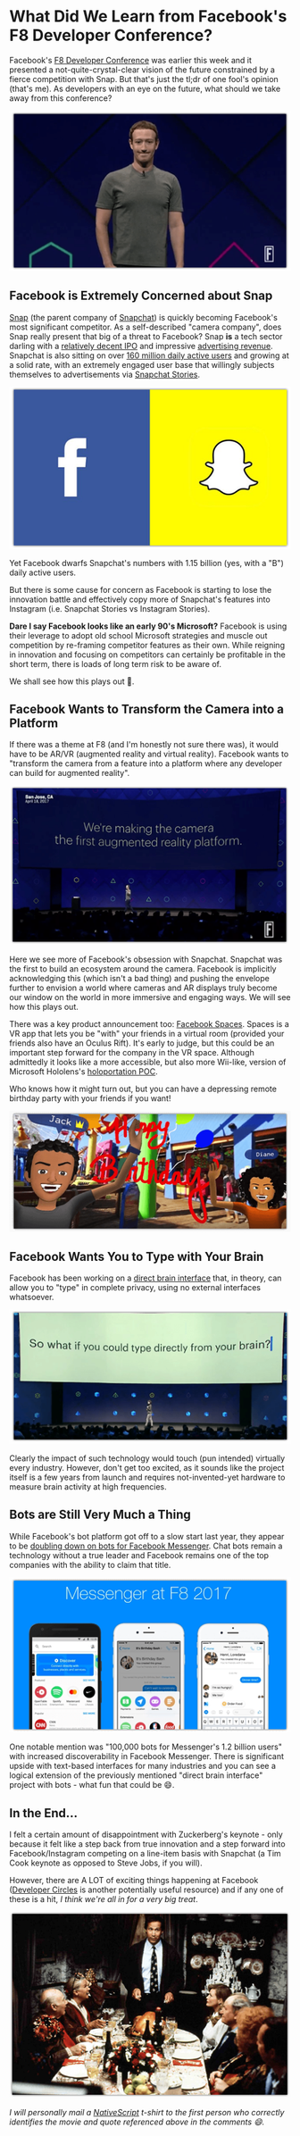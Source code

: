 # What Did We Learn from Facebook's F8 Developer Conference?

Facebook's [F8 Developer Conference](https://www.fbf8.com/) was earlier this week and it presented a not-quite-crystal-clear vision of the future constrained by a fierce competition with Snap. But that's just the tl;dr of one fool's opinion (that's me). As developers with an eye on the future, what should we take away from this conference?

![zuckerberg at f8](zuck-f8.png)

## Facebook is Extremely Concerned about Snap

[Snap](https://www.snap.com/en-US/) (the parent company of [Snapchat](https://www.snapchat.com/)) is quickly becoming Facebook's most significant competitor. As a self-described "camera company", does Snap really present that big of a threat to Facebook? Snap **is** a tech sector darling with a [relatively decent IPO](http://fortune.com/2017/03/21/snapchat-snap-ipo-wall-street/) and impressive [advertising revenue](https://techcrunch.com/2016/09/06/report-snapchat-ad-revenues-to-reach-almost-1-billion-in-2017/). Snapchat is also sitting on over [160 million daily active users](https://techcrunch.com/2017/02/02/snap-ipo/) and growing at a solid rate, with an extremely engaged user base that willingly subjects themselves to advertisements via [Snapchat Stories](https://support.snapchat.com/en-US/ca/stories).

![facebook vs snapchat](facebook-snap.png)

Yet Facebook dwarfs Snapchat's numbers with 1.15 billion (yes, with a "B") daily active users.

But there is some cause for concern as Facebook is starting to lose the innovation battle and effectively copy more of Snapchat's features into Instagram (i.e. Snapchat Stories vs Instagram Stories).

**Dare I say Facebook looks like an early 90's Microsoft?** Facebook is using their leverage to adopt old school Microsoft strategies and muscle out competition by re-framing competitor features as their own. While reigning in innovation and focusing on competitors can certainly be profitable in the short term, there is loads of long term risk to be aware of.

We shall see how this plays out :popcorn:.

## Facebook Wants to Transform the Camera into a Platform

If there was a theme at F8 (and I'm honestly not sure there was), it would have to be AR/VR (augmented reality and virtual reality). Facebook wants to "transform the camera from a feature into a platform where any developer can build for augmented reality".

![camera into a platform](camera-platform.png)

Here we see more of Facebook's obsession with Snapchat. Snapchat was the first to build an ecosystem around the camera. Facebook is implicitly acknowledging this (which isn't a bad thing) and pushing the envelope further to envision a world where cameras and AR displays truly become our window on the world in more immersive and engaging ways. We will see how this plays out.

There was a key product announcement too: [Facebook Spaces](https://www.facebook.com/spaces). Spaces is a VR app that lets you be "with" your friends in a virtual room (provided your friends also have an Oculus Rift). It's early to judge, but this could be an important step forward for the company in the VR space. Although admittedly it looks like a more accessible, but also more Wii-like, version of Microsoft Hololens's [holoportation POC](https://www.youtube.com/watch?v=7d59O6cfaM0).

Who knows how it might turn out, but you can have a depressing remote birthday party with your friends if you want!

![facebook spaces birthday](facebook-spaces-birthday.png)

## Facebook Wants You to Type with Your Brain

Facebook has been working on a [direct brain interface](https://techcrunch.com/2017/04/19/facebook-brain-interface/) that, in theory, can allow you to "type" in complete privacy, using no external interfaces whatsoever.

![facebook direct brain interface](facebook-brain.png)

Clearly the impact of such technology would touch (pun intended) virtually every industry. However, don't get too excited, as it sounds like the project itself is a few years from launch and requires not-invented-yet hardware to measure brain activity at high frequencies.

## Bots are Still Very Much a Thing

While Facebook's bot platform got off to a slow start last year, they appear to be [doubling down on bots for Facebook Messenger](https://techcrunch.com/2017/04/18/facebook-bot-discovery/). Chat bots remain a technology without a true leader and Facebook remains one of the top companies with the ability to claim that title.

![facebook messenger and bots](bots-messenger.png)

One notable mention was "100,000 bots for Messenger's 1.2 billion users" with increased discoverability in Facebook Messenger. There is significant upside with text-based interfaces for many industries and you can see a logical extension of the previously mentioned "direct brain interface" project with bots - what fun that could be :smile:.

## In the End...

I felt a certain amount of disappointment with Zuckerberg's keynote - only because it felt like a step back from true innovation and a step forward into Facebook/Instagram competing on a line-item basis with Snapchat (a Tim Cook keynote as opposed to Steve Jobs, if you will).

However, there are A LOT of exciting things happening at Facebook ([Developer Circles](https://developers.facebook.com/blog/post/2017/04/18/facebook-introduces-developer-circles/) is another potentially useful resource) and if any one of these is a hit, *I think we're all in for a very big treat*.

![very big treat](real-treat.png)

*I will personally mail a [NativeScript](https://www.nativescript.org/) t-shirt to the first person who correctly identifies the movie and quote referenced above in the comments :smile:.*

